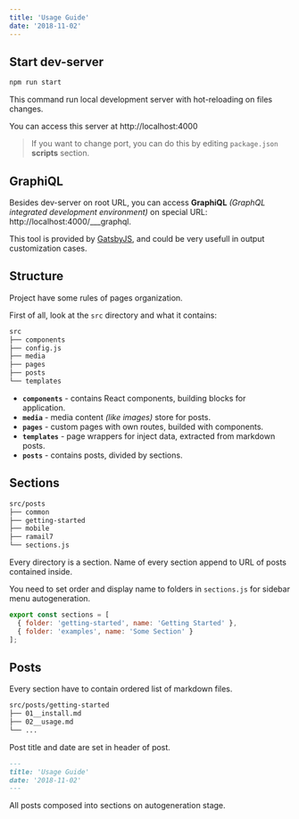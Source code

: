 ```yaml
---
title: 'Usage Guide'
date: '2018-11-02'
---
```


## Start dev-server

```sh
npm run start
```

This command run local development server with hot-reloading on files changes.

You can access this server at http://localhost:4000

> If you want to change port, you can do this by editing `package.json` **scripts** section.

## GraphiQL

Besides dev-server on root URL, you can access **GraphiQL** _(GraphQL integrated development environment)_ on special URL: http://localhost:4000/___graphql.

This tool is provided by [GatsbyJS](https://www.gatsbyjs.org/tutorial/part-five/), and could be very usefull in output customization cases.

## Structure

Project have some rules of pages organization.

First of all, look at the `src` directory and what it contains:

```sh
src
├── components
├── config.js
├── media
├── pages
├── posts
└── templates
```

* **`components`** - contains React components, building blocks for application.
* **`media`** - media content _(like images)_ store for posts.
* **`pages`** - сustom pages with own routes, builded with components.
* **`templates`** - page wrappers for inject data, extracted from markdown posts.
* **`posts`** - contains posts, divided by sections.

## Sections

```sh
src/posts
├── common
├── getting-started
├── mobile
├── ramail7
└── sections.js
```

Every directory is a section. Name of every section append to URL of posts contained inside.

You need to set order and display name to folders in `sections.js` for sidebar menu autogeneration.

```js
export const sections = [
  { folder: 'getting-started', name: 'Getting Started' },
  { folder: 'examples', name: 'Some Section' }
];
```

## Posts

Every section have to contain ordered list of markdown files.

```sh
src/posts/getting-started
├── 01__install.md
├── 02__usage.md
└── ...
```

Post title and date are set in header of post.

```md
---
title: 'Usage Guide'
date: '2018-11-02'
---
```

All posts composed into sections on autogeneration stage.

